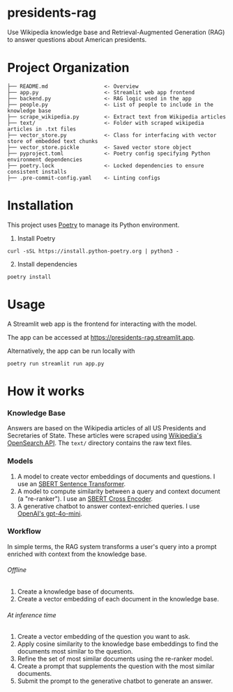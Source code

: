 # presidents-rag
Use Wikipedia knowledge base and Retrieval-Augmented Generation (RAG) to answer questions about American presidents.

# Project Organization
```
├── README.md                  <- Overview
├── app.py                     <- Streamlit web app frontend
├── backend.py                 <- RAG logic used in the app
├── people.py                  <- List of people to include in the knowledge base
├── scrape_wikipedia.py        <- Extract text from Wikipedia articles
├── text/                      <- Folder with scraped wikipedia articles in .txt files
├── vector_store.py            <- Class for interfacing with vector store of embedded text chunks
├── vector_store.pickle        <- Saved vector store object
├── pyproject.toml             <- Poetry config specifying Python environment dependencies
├── poetry.lock                <- Locked dependencies to ensure consistent installs
├── .pre-commit-config.yaml    <- Linting configs
```

# Installation
This project uses [Poetry](https://python-poetry.org/docs/) to manage its Python environment.

1. Install Poetry
```
curl -sSL https://install.python-poetry.org | python3 -
```

2. Install dependencies
```
poetry install
```

# Usage
A Streamlit web app is the frontend for interacting with the model.

The app can be accessed at https://presidents-rag.streamlit.app.

Alternatively, the app can be run locally with
```
poetry run streamlit run app.py
```

# How it works
### Knowledge Base
Answers are based on the Wikipedia articles of all US Presidents and Secretaries of State.
These articles were scraped using [Wikipedia's OpenSearch API](https://www.mediawiki.org/wiki/API:Opensearch).
The `text/` directory contains the raw text files.

### Models
1. A model to create vector embeddings of documents and questions. I use an [SBERT Sentence Transformer](https://sbert.net/docs/sentence_transformer/usage/usage.html).
2. A model to compute similarity between a query and context document (a "re-ranker"). I use an [SBERT Cross Encoder](https://sbert.net/docs/cross_encoder/usage/usage.html).
3. A generative chatbot to answer context-enriched queries. I use [OpenAI's gpt-4o-mini](https://platform.openai.com/docs/models#gpt-4o-mini).

### Workflow
In simple terms, the RAG system transforms a user's query into a prompt enriched with context from the knowledge base.

###### Offline
1. Create a knowledge base of documents.
2. Create a vector embedding of each document in the knowledge base.

###### At inference time
1. Create a vector embedding of the question you want to ask.
2. Apply cosine similarity to the knowledge base embeddings to find the documents most similar to the question.
3. Refine the set of most similar documents using the re-ranker model.
4. Create a prompt that supplements the question with the most similar documents.
5. Submit the prompt to the generative chatbot to generate an answer.
